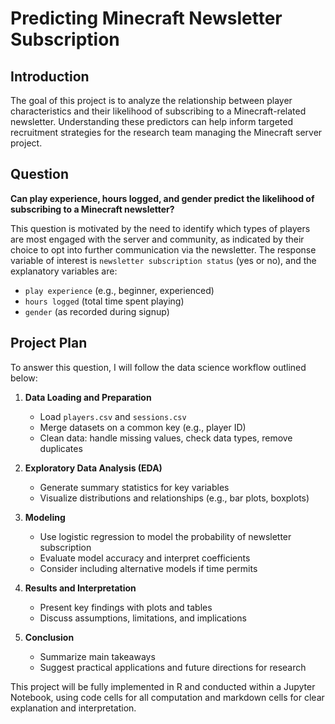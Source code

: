 # Predicting Minecraft Newsletter Subscription

## Introduction

The goal of this project is to analyze the relationship between player characteristics and their likelihood of subscribing to a Minecraft-related newsletter. Understanding these predictors can help inform targeted recruitment strategies for the research team managing the Minecraft server project.

## Question

**Can play experience, hours logged, and gender predict the likelihood of subscribing to a Minecraft newsletter?**

This question is motivated by the need to identify which types of players are most engaged with the server and community, as indicated by their choice to opt into further communication via the newsletter. The response variable of interest is `newsletter subscription status` (yes or no), and the explanatory variables are:

- `play experience` (e.g., beginner, experienced)
- `hours logged` (total time spent playing)
- `gender` (as recorded during signup)

## Project Plan

To answer this question, I will follow the data science workflow outlined below:

1. **Data Loading and Preparation**
   - Load `players.csv` and `sessions.csv`
   - Merge datasets on a common key (e.g., player ID)
   - Clean data: handle missing values, check data types, remove duplicates

2. **Exploratory Data Analysis (EDA)**
   - Generate summary statistics for key variables
   - Visualize distributions and relationships (e.g., bar plots, boxplots)

3. **Modeling**
   - Use logistic regression to model the probability of newsletter subscription
   - Evaluate model accuracy and interpret coefficients
   - Consider including alternative models if time permits

4. **Results and Interpretation**
   - Present key findings with plots and tables
   - Discuss assumptions, limitations, and implications

5. **Conclusion**
   - Summarize main takeaways
   - Suggest practical applications and future directions for research

This project will be fully implemented in R and conducted within a Jupyter Notebook, using code cells for all computation and markdown cells for clear explanation and interpretation.
